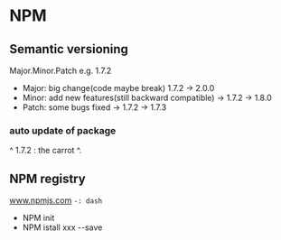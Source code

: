 # NPM

## Semantic versioning
Major.Minor.Patch
e.g. 1.7.2
* Major: big change(code maybe break) 1.7.2 -> 2.0.0
* Minor: add new features(still backward compatible) -> 1.7.2 -> 1.8.0
* Patch: some bugs fixed -> 1.7.2 -> 1.7.3

### auto update of package
^ 1.7.2 : the carrot ^.

## NPM registry
www.npmjs.com
`-: dash`
* NPM init
* NPM istall xxx --save
